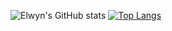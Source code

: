 ![Elwyn's GitHub stats](https://github-readme-stats.vercel.app/api?username=ElwynVdb&show_icons=true&theme=radical&count_private=true&include_all_commits=true)
[![Top Langs](https://github-readme-stats.vercel.app/api/top-langs/?username=ElwynVdb)]()
